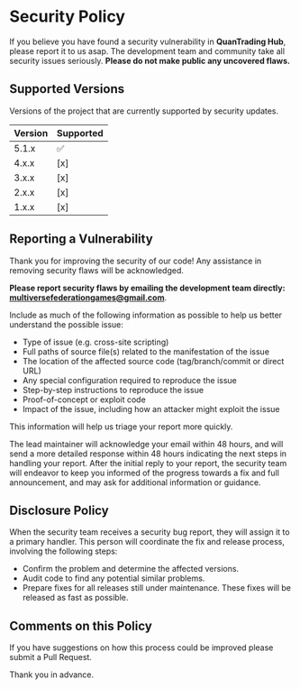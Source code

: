 # Security Policy

If you believe you have found a security vulnerability in **QuanTrading Hub**, please report it to us asap.
The development team and community take all security issues seriously. **Please do not make public any uncovered flaws.**

## Supported Versions

Versions of the project that are currently supported by security updates.

| Version | Supported          |
| ------- | ------------------ |
| 5.1.x   | :white_check_mark: |
| 4.x.x   |        [x]         |
| 3.x.x   |        [x]         |
| 2.x.x   |        [x]         |
| 1.x.x   |        [x]         |

## Reporting a Vulnerability

Thank you for improving the security of our code! Any assistance in removing security flaws will be acknowledged.

**Please report security flaws by emailing the development team directly: <multiversefederationgames@gmail.com>**.

Include as much of the following information as possible to help us better understand the possible issue:

- Type of issue (e.g. cross-site scripting)
- Full paths of source file(s) related to the manifestation of the issue
- The location of the affected source code (tag/branch/commit or direct URL)
- Any special configuration required to reproduce the issue
- Step-by-step instructions to reproduce the issue
- Proof-of-concept or exploit code
- Impact of the issue, including how an attacker might exploit the issue

This information will help us triage your report more quickly.

The lead maintainer will acknowledge your email within 48 hours, and will send a more detailed response within 48 hours indicating
the next steps in handling your report. After the initial reply to your report, the security team will endeavor to keep you informed of the
progress towards a fix and full announcement, and may ask for additional information or guidance.

## Disclosure Policy

When the security team receives a security bug report, they will assign it to a primary handler.
This person will coordinate the fix and release process, involving the following steps:

- Confirm the problem and determine the affected versions.
- Audit code to find any potential similar problems.
- Prepare fixes for all releases still under maintenance. These fixes will be released as fast as possible.

## Comments on this Policy

If you have suggestions on how this process could be improved please submit a Pull Request.

Thank you in advance.
